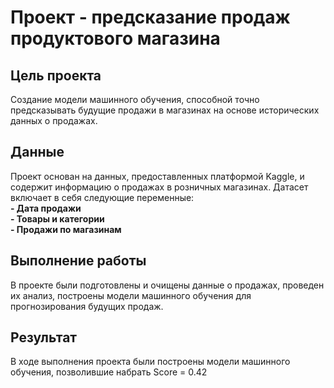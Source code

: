 # Проект - предсказание продаж продуктового магазина

## Цель проекта
Создание модели машинного обучения, способной точно предсказывать будущие продажи в магазинах на основе исторических данных о продажах.

## Данные
Проект основан на данных, предоставленных платформой Kaggle, и содержит информацию о продажах в розничных магазинах. Датасет включает в себя следующие переменные:  
**- Дата продажи**  
**- Товары и категории**  
**- Продажи по магазинам**  

## Выполнение работы
В проекте были подготовлены и очищены данные о продажах, проведен их анализ, построены модели машинного обучения для прогнозирования будущих продаж.

## Результат
В ходе выполнения проекта были построены модели машинного обучения, позволившие набрать Score = 0.42 
